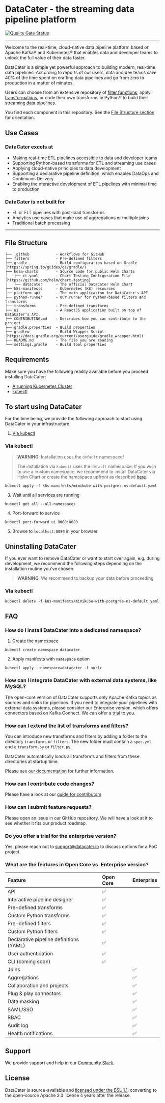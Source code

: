 # DataCater - the streaming data pipeline platform

[![Quality Gate Status](https://sonarcloud.io/api/project_badges/measure?project=DataCater_cloud-platform&metric=alert_status&token=64e2de6e7a588f2317c38b1536395e6a4d565108)](https://sonarcloud.io/summary/new_code?id=DataCater_cloud-platform)

----

Welcome to the real-time, cloud-native data pipeline platform based on Apache Kafka® and Kubernetes® that enables data and developer teams to unlock the full value of their data faster.

DataCater is a simple yet powerful approach to building modern, real-time data pipelines. According to reports of our users, data and dev teams save 40% of the time spent on crafting data pipelines and go from zero to production in a matter of minutes.

Users can choose from an extensive repository of [filter functions](https://github.com/DataCater/datacater/tree/main/filters), apply [transformations](https://github.com/DataCater/cloud-platform/tree/main/transforms), or code their own transforms in Python® to build their streaming data pipelines.

You find each component in this repository. See the [File Structure section](#file-structure) for orientation.

## Use Cases

### DataCater excels at

- Making real-time ETL pipelines accessible to data and developer teams
- Supporting Python-based transforms for ETL and streaming use cases
- Applying cloud-native principles to data development
- Supporting a declarative pipeline definition, which enables DataOps and Continuous Delivery
- Enabling the nteractive development of ETL pipelines with minimal time to production

### DataCater is not built for

- EL or ELT pipelines with post-load transforms
- Analytics use cases that make use of aggregations or multiple joins
- Traditional batch processing

----

## File Structure
```
├── .github            - Workflows for GitHub
├── filters            - Pre-defined filters
├── gradle             - Build configuration based on Gradle (https://spring.io/guides/gs/gradle/)
├── helm-charts        - Source code for public Helm Charts
│   ├── ct.yaml        - Chart Testing Configuration File (https://github.com/helm/chart-testing)
│   └── datacater      - The official DataCater Helm Chart
├── k8s-manifests      - Kubernetes (K8) resources
├── platform-api       - The main application for DataCater's API
├── python-runner      - Our runner for Python-based filters and transforms
├── transforms         - Pre-defined transforms
├── ui                 - A ReactJS application built on top of DataCater's API.
├── CONTRIBUTING.md    - Describes how you can contribute to the project
├── gradle.properties  - Build properties
├── gradlew            - Build Wrapper Script (https://docs.gradle.org/current/userguide/gradle_wrapper.html)
├── README.md          - The file you are reading
└── settings.gradle    - Build tool properties
```

## Requirements

Make sure you have the following readily available before you proceed installing DataCater:

- [A running Kubernetes Cluster](https://kubernetes.io/docs/setup/)
- [kubectl](https://kubernetes.io/docs/tasks/tools/)

## To start using DataCater

For the time being, we provide the following approach to start using DataCater in your infrastructure:

1. [Via kubectl](#via-kubectl)

### Via kubectl

> **WARNING**: Installation uses the `default` namespace!
>
> The installation via `kubectl` uses the `default` namespace. If you wish to use a custom namespace, we recommend to install DataCater via Helm Chart or create the namespace upfront as described [here](#how-do-i-install-datacater-into-a-dedicated-namespace).

```
kubectl apply -f k8s-manifests/minikube-with-postgres-ns-default.yaml
```
3. Wait until all services are running
```
kubectl get all --all-namespaces
```
4. Port-forward to service
```
kubectl port-forward ui 8080:8080
```
5. Browse to `localhost:8080` in your browser.

## Uninstalling DataCater

If you ever want to remove DataCater or want to start over again, e.g. during development, we recommend the following steps depending on the installation routine you've chosen:

> **WARNING**: We recommend to backup your data before proceeding

### Via kubectl
```
kubectl delete -f k8s-manifests/minikube-with-postgres-ns-default.yaml
```

## FAQ

### How do I install DataCater into a dedicated namespace?

1. Create the namespace
```
kubectl create namespace datacater
```
2. Apply manifests with `namespace` option
```
kubectl apply --namespace=datacater -f <url>
```

### How can I integrate DataCater with external data systems, like MySQL?

The open-core version of DataCater supports only Apache Kafka topics as sources and sinks for pipelines.
If you need to integrate your pipelines with external data systems,
please consider our Enterprise version, which offers connectors based on
Kafka Connect. We can offer a
[trial](#do-you-offer-a-trial-for-the-enterprise-version) to you.

### How can I extend the list of transforms and filters?

You can introduce new transforms and filters by adding a folder to the
directory `transforms` or `filters`. The new folder must contain a
`spec.yml` and a `transform.py` or `filter.py`.

DataCater automatically loads all transforms and filters from these
directories at startup time.

Please see [our documentation](https://docs.datacater.io) for further information.

### How can I contribute code changes?

Please have a look at our [guide for contributors](https://github.com/DataCater/cloud-platform/blob/main/CONTIRBUTING.md).

### How can I submit feature requests?

Please open an issue in our GitHub repository. We will have a look at it
to see whether it fits our product roadmap.

### Do you offer a trial for the enterprise version?

Yes, please reach out to [support@datacater.io](mailto:support@datacater.io) to discuss options for a PoC project.

### What are the features in Open Core vs. Enterprise version?

| Feature                                 | Open Core  | Enterprise  |
| :----------                             | :--------- | :---------- |
| API                                     | ✅         |             |
| Interactive pipeline designer           | ✅         |             |
| Pre-defined transforms                  | ✅         |             |
| Custom Python transforms                | ✅         |             |
| Pre-defined filters                     | ✅         |             |
| Custom Python filters                   | ✅         |             |
| Declarative pipeline definitions (YAML) | ✅         |             |
| User authentication                     | ✅         |             |
| CLI (coming soon)                       | ✅         |             |
| Joins                                   |            | ✅          |
| Aggregations                            |            | ✅          |
| Collaboration and projects              |            | ✅          |
| Plug & play connectors                  |            | ✅          |
| Data masking                            |            | ✅          |
| SAML/SSO                                |            | ✅          |
| RBAC                                    |            | ✅          |
| Audit log                               |            | ✅          |
| Health notifications                    |            | ✅          |

## Support

We provide support and help in our [Community Slack](https://join.slack.com/t/datacater/shared_invite/zt-17cga6jg3-rGdgQZU6iX~mJGC8j~UNlw).

## License

DataCater is source-available and [licensed under the BSL 1.1](https://github.com/DataCater/cloud-platform/blob/main/LICENSE), converting to the open-source Apache 2.0 license 4 years after the release.
